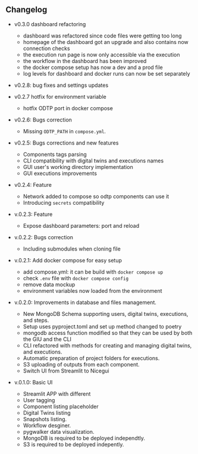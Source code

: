 ## Changelog

- v0.3.0 dashboard refactoring
    - dashboard was refactored since code files were getting too long
    - homepage of the dashboard got an upgrade and also contains now connection checks
    - the execution run page is now only accessible via the execution
    - the workflow in the dashboard has been improved
    - the docker compose setup has now a dev and a prod file
    - log levels for dashboard and docker runs can now be set separately   

- v0.2.8: bug fixes and settings updates

- v0.2.7 hotfix for environment variable
    - hotfix ODTP port in docker compose

- v0.2.6: Bugs correction
    - Missing `ODTP_PATH` in `compose.yml`. 

- v0.2.5: Bugs corrections and new features
    - Components tags parsing
    - CLI compatibility with digital twins and executions names
    - GUI user's working directory implementation
    - GUI executions improvements

- v0.2.4: Feature
    - Network added to compose so odtp components can use it
    - Introducing `secrets` compatibility

- v.0.2.3: Feature
    - Expose dashboard parameters: port and reload
    
- v.0.2.2: Bugs correction
    - Including submodules when cloning file

- v.0.2.1: Add docker compose for easy setup
    - add compose.yml: it can be build with `docker compose up`
    - check `.env` file with `docker compose config`
    - remove data mockup 
    - environment variables now loaded from the environment

- v.0.2.0: Improvements in database and files management.
    - New MongoDB Schema supporting users, digital twins, executions, and steps. 
    - Setup uses pyproject.toml and set up method changed to poetry
    - mongodb access function modified so that they can be used by both the GIU and the CLI
    - CLI refactored with methods for creating and managing digital twins, and executions. 
    - Automatic preparation of project folders for executions. 
    - S3 uploading of outputs from each component.
    - Switch UI from Streamlit to Nicegui

- v.0.1.0: Basic UI
    - Streamlit APP with different
    - User tagging
    - Component listing placeholder
    - Digital Twins listing
    - Snapshots listing.
    - Workflow desginer.
    - pygwalker data visualization.
    - MongoDB is required to be deployed independtly.
    - S3 is required to be deployed indepently.
